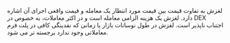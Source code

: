 لغزش به تفاوت قیمت بین قیمت مورد انتظار یک معامله و قیمت واقعی اجرای آن اشاره دارد. لغزش یک هزینه الزامی معامله است و در اکثر معاملات، به خصوص در DEX اجتناب ناپذیر است. لغزش در طول نوسانات بازار یا زمانی که نقدینگی کافی در پلت فرم معاملاتی وجود ندارد برجسته تر می شود.
